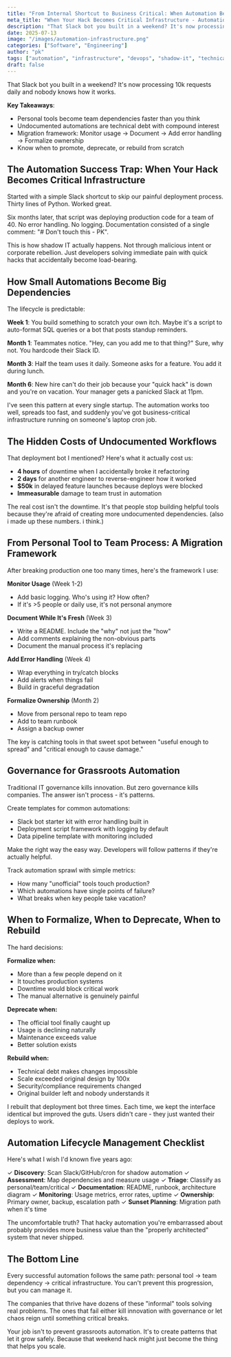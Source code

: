 ```yaml
---
title: "From Internal Shortcut to Business Critical: When Automation Becomes Infrastructure"
meta_title: "When Your Hack Becomes Critical Infrastructure - Automation Lifecycle Management"
description: "That Slack bot you built in a weekend? It's now processing 10k requests daily and nobody knows how it works. Learn how to manage the transition from personal tool to critical infrastructure."
date: 2025-07-13
image: "/images/automation-infrastructure.png"
categories: ["Software", "Engineering"]
author: "pk"
tags: ["automation", "infrastructure", "devops", "shadow-it", "technical-debt", "governance", "scaling"]
draft: false
---
```


That Slack bot you built in a weekend? It's now processing 10k requests daily and nobody knows how it works.

**Key Takeaways**:
- Personal tools become team dependencies faster than you think
- Undocumented automations are technical debt with compound interest
- Migration framework: Monitor usage → Document → Add error handling → Formalize ownership
- Know when to promote, deprecate, or rebuild from scratch

## The Automation Success Trap: When Your Hack Becomes Critical Infrastructure

Started with a simple Slack shortcut to skip our painful deployment process. Thirty lines of Python. Worked great.

Six months later, that script was deploying production code for a team of 40. No error handling. No logging. Documentation consisted of a single comment: "# Don't touch this - PK".

This is how shadow IT actually happens. Not through malicious intent or corporate rebellion. Just developers solving immediate pain with quick hacks that accidentally become load-bearing.

## How Small Automations Become Big Dependencies

The lifecycle is predictable:

**Week 1**: You build something to scratch your own itch. Maybe it's a script to auto-format SQL queries or a bot that posts standup reminders.

**Month 1**: Teammates notice. "Hey, can you add me to that thing?" Sure, why not. You hardcode their Slack ID.

**Month 3**: Half the team uses it daily. Someone asks for a feature. You add it during lunch.

**Month 6**: New hire can't do their job because your "quick hack" is down and you're on vacation. Your manager gets a panicked Slack at 11pm.

I've seen this pattern at every single startup. The automation works too well, spreads too fast, and suddenly you've got business-critical infrastructure running on someone's laptop cron job.

## The Hidden Costs of Undocumented Workflows

That deployment bot I mentioned? Here's what it actually cost us:

- **4 hours** of downtime when I accidentally broke it refactoring
- **2 days** for another engineer to reverse-engineer how it worked
- **$50k** in delayed feature launches because deploys were blocked
- **Immeasurable** damage to team trust in automation

The real cost isn't the downtime. It's that people stop building helpful tools because they're afraid of creating more undocumented dependencies.
(also i made up these numbers. i think.)

## From Personal Tool to Team Process: A Migration Framework

After breaking production one too many times, here's the framework I use:

**Monitor Usage** (Week 1-2)
- Add basic logging. Who's using it? How often?
- If it's >5 people or daily use, it's not personal anymore

**Document While It's Fresh** (Week 3)
- Write a README. Include the "why" not just the "how"
- Add comments explaining the non-obvious parts
- Document the manual process it's replacing

**Add Error Handling** (Week 4)
- Wrap everything in try/catch blocks
- Add alerts when things fail
- Build in graceful degradation

**Formalize Ownership** (Month 2)
- Move from personal repo to team repo
- Add to team runbook
- Assign a backup owner

The key is catching tools in that sweet spot between "useful enough to spread" and "critical enough to cause damage."

## Governance for Grassroots Automation

Traditional IT governance kills innovation. But zero governance kills companies. The answer isn't process - it's patterns.

Create templates for common automations:
- Slack bot starter kit with error handling built in
- Deployment script framework with logging by default
- Data pipeline template with monitoring included

Make the right way the easy way. Developers will follow patterns if they're actually helpful.

Track automation sprawl with simple metrics:
- How many "unofficial" tools touch production?
- Which automations have single points of failure?
- What breaks when key people take vacation?

## When to Formalize, When to Deprecate, When to Rebuild

The hard decisions:

**Formalize when:**
- More than a few people depend on it
- It touches production systems
- Downtime would block critical work
- The manual alternative is genuinely painful

**Deprecate when:**
- The official tool finally caught up
- Usage is declining naturally
- Maintenance exceeds value
- Better solution exists

**Rebuild when:**
- Technical debt makes changes impossible
- Scale exceeded original design by 100x
- Security/compliance requirements changed
- Original builder left and nobody understands it

I rebuilt that deployment bot three times. Each time, we kept the interface identical but improved the guts. Users didn't care - they just wanted their deploys to work.

## Automation Lifecycle Management Checklist

Here's what I wish I'd known five years ago:

✓ **Discovery**: Scan Slack/GitHub/cron for shadow automation
✓ **Assessment**: Map dependencies and measure usage
✓ **Triage**: Classify as personal/team/critical
✓ **Documentation**: README, runbook, architecture diagram
✓ **Monitoring**: Usage metrics, error rates, uptime
✓ **Ownership**: Primary owner, backup, escalation path
✓ **Sunset Planning**: Migration path when it's time

The uncomfortable truth? That hacky automation you're embarrassed about probably provides more business value than the "properly architected" system that never shipped.

## The Bottom Line

Every successful automation follows the same path: personal tool → team dependency → critical infrastructure. You can't prevent this progression, but you can manage it.

The companies that thrive have dozens of these "informal" tools solving real problems. The ones that fail either kill innovation with governance or let chaos reign until something critical breaks.

Your job isn't to prevent grassroots automation. It's to create patterns that let it grow safely. Because that weekend hack might just become the thing that helps you scale.